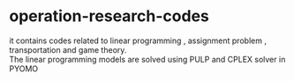 # operation-research-codes
it contains codes related to linear programming , assignment problem , transportation and game theory.\
The linear programming models are solved using PULP and CPLEX solver in PYOMO 
